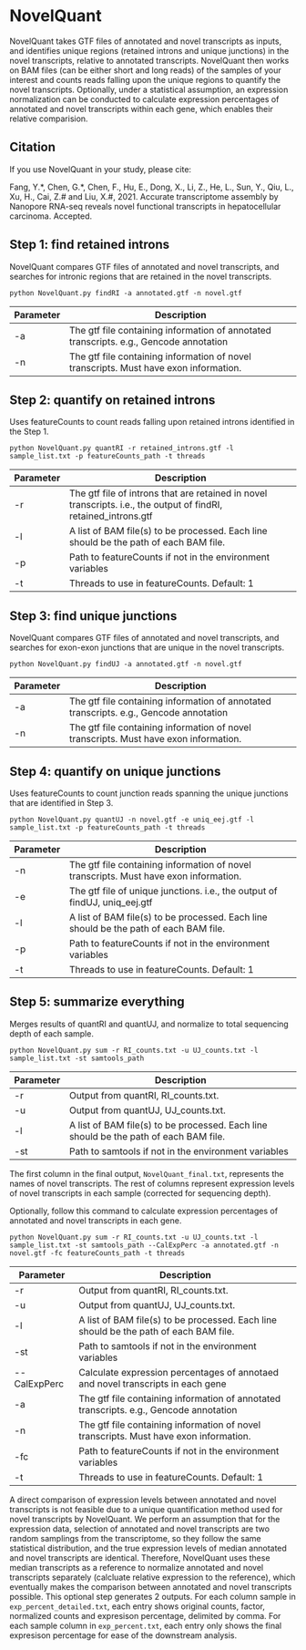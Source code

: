 # NovelQuant

NovelQuant takes GTF files of annotated and novel transcripts as inputs, and identifies unique regions (retained introns and unique junctions) in the novel transcripts, relative to annotated transcripts. NovelQuant then works on BAM files (can be either short and long reads) of the samples of your interest and counts reads falling upon the unique regions to quantify the novel transcripts. Optionally, under a statistical assumption, an expression normalization can be conducted to calculate expression percentages of annotated and novel transcripts within each gene, which enables their relative comparision. 

## Citation

If you use NovelQuant in your study, please cite:

Fang, Y.\*, Chen, G.\*, Chen, F., Hu, E., Dong, X., Li, Z., He, L., Sun, Y., Qiu, L., Xu, H., Cai, Z.# and Liu, X.#, 2021. Accurate transcriptome assembly by Nanopore RNA-seq reveals novel functional transcripts in hepatocellular carcinoma. Accepted.

## Step 1: find retained introns

NovelQuant compares GTF files of annotated and novel transcripts, and searches for intronic regions that are retained in the novel transcripts. 

`python NovelQuant.py findRI -a annotated.gtf -n novel.gtf`

| Parameter | Description |
|-----------|-------------|
| -a | The gtf file containing information of annotated transcripts. e.g., Gencode annotation |
| -n | The gtf file containing information of novel transcripts. Must have exon information. |

## Step 2: quantify on retained introns

Uses featureCounts to count reads falling upon retained introns identified in the Step 1.

`python NovelQuant.py quantRI -r retained_introns.gtf -l sample_list.txt -p featureCounts_path -t threads`

| Parameter | Description |
|-----------|-------------|
| -r | The gtf file of introns that are retained in novel transcripts. i.e., the output of findRI, retained_introns.gtf |
| -l | A list of BAM file(s) to be processed. Each line should be the path of each BAM file. |
| -p | Path to featureCounts if not in the environment variables |
| -t | Threads to use in featureCounts. Default: 1 |

## Step 3: find unique junctions

NovelQuant compares GTF files of annotated and novel transcripts, and searches for exon-exon junctions that are unique in the novel transcripts.

`python NovelQuant.py findUJ -a annotated.gtf -n novel.gtf`

| Parameter | Description |
|-----------|-------------|
| -a | The gtf file containing information of annotated transcripts. e.g., Gencode annotation |
| -n | The gtf file containing information of novel transcripts. Must have exon information. |

## Step 4: quantify on unique junctions

Uses featureCounts to count junction reads spanning the unique junctions that are identified in Step 3.

`python NovelQuant.py quantUJ -n novel.gtf -e uniq_eej.gtf -l sample_list.txt -p featureCounts_path -t threads`

| Parameter | Description |
|-----------|-------------|
| -n | The gtf file containing information of novel transcripts. Must have exon information. |
| -e | The gtf file of unique junctions. i.e., the output of findUJ, uniq_eej.gtf |
| -l | A list of BAM file(s) to be processed. Each line should be the path of each BAM file. |
| -p | Path to featureCounts if not in the environment variables |
| -t | Threads to use in featureCounts. Default: 1 |

## Step 5: summarize everything

Merges results of quantRI and quantUJ, and normalize to total sequencing depth of each sample.

`python NovelQuant.py sum -r RI_counts.txt -u UJ_counts.txt -l sample_list.txt -st samtools_path`

| Parameter | Description |
|-----------|-------------|
| -r | Output from quantRI, RI_counts.txt. |
| -u | Output from quantUJ, UJ_counts.txt. |
| -l | A list of BAM file(s) to be processed. Each line should be the path of each BAM file. |
| -st | Path to samtools if not in the environment variables |

The first column in the final output, `NovelQuant_final.txt`, represents the names of novel transcripts. The rest of columns represent expression levels of novel transcripts in each sample (corrected for sequencing depth).

Optionally, follow this command to calculate expression percentages of annotated and novel transcripts in each gene.

`python NovelQuant.py sum -r RI_counts.txt -u UJ_counts.txt -l sample_list.txt -st samtools_path --CalExpPerc -a annotated.gtf -n novel.gtf -fc featureCounts_path -t threads`

| Parameter | Description |
|-----------|-------------|
| -r | Output from quantRI, RI_counts.txt. |
| -u | Output from quantUJ, UJ_counts.txt. |
| -l | A list of BAM file(s) to be processed. Each line should be the path of each BAM file. |
| -st | Path to samtools if not in the environment variables |
| --CalExpPerc | Calculate expression percentages of annotaed and novel transcripts in each gene |
| -a | The gtf file containing information of annotated transcripts. e.g., Gencode annotation |
| -n | The gtf file containing information of novel transcripts. Must have exon information. |
| -fc | Path to featureCounts if not in the environment variables |
| -t | Threads to use in featureCounts. Default: 1 |

A direct comparison of expression levels between annotated and novel transcripts is not feasible due to a unique quantification method used for novel transcripts by NovelQuant. We perform an assumption that for the expression data, selection of annotated and novel transcripts are two random samplings from the transcriptome, so they follow the same statistical distribution, and the true expression levels of median annotated and novel transcripts are identical. Therefore, NovelQuant uses these median transcripts as a reference to normalize annotated and novel transcripts separately (calcluate relative expression to the reference), which eventually makes the comparison between annotated and novel transcripts possible. This optional step generates 2 outputs. For each column sample in `exp_percent_detailed.txt`, each entry shows original counts, factor, normalized counts and expresison percentage, delimited by comma. For each sample column in `exp_percent.txt`, each entry only shows the final expresison percentage for ease of the downstream analysis.
